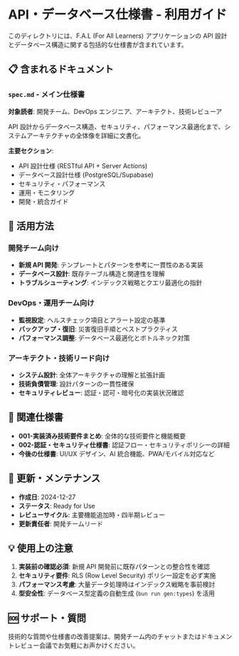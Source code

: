 # API・データベース仕様書 - 利用ガイド

このディレクトリには、F.A.L (For All Learners) アプリケーションの API 設計とデータベース構造に関する包括的な仕様書が含まれています。

## 📋 含まれるドキュメント

### `spec.md` - メイン仕様書

**対象読者**: 開発チーム、DevOps エンジニア、アーキテクト、技術レビューア

API 設計からデータベース構造、セキュリティ、パフォーマンス最適化まで、システムアーキテクチャの全体像を詳細に文書化。

**主要セクション**:

- API 設計仕様 (RESTful API + Server Actions)
- データベース設計仕様 (PostgreSQL/Supabase)
- セキュリティ・パフォーマンス
- 運用・モニタリング
- 開発・統合ガイド

## 🎯 活用方法

### 開発チーム向け

- **新規 API 開発**: テンプレートとパターンを参考に一貫性のある実装
- **データベース設計**: 既存テーブル構造と関連性を理解
- **トラブルシューティング**: インデックス戦略とクエリ最適化の指針

### DevOps・運用チーム向け

- **監視設定**: ヘルスチェック項目とアラート設定の基準
- **バックアップ・復旧**: 災害復旧手順とベストプラクティス
- **パフォーマンス調整**: データベース最適化とボトルネック対策

### アーキテクト・技術リード向け

- **システム設計**: 全体アーキテクチャの理解と拡張計画
- **技術負債管理**: 設計パターンの一貫性確保
- **セキュリティレビュー**: 認証・認可・暗号化の実装状況確認

## 🔄 関連仕様書

- **001-実装済み技術要件まとめ**: 全体的な技術要件と機能概要
- **002-認証・セキュリティ仕様書**: 認証フロー・セキュリティポリシーの詳細
- **今後の仕様書**: UI/UX デザイン、AI 統合機能、PWA/モバイル対応など

## 📅 更新・メンテナンス

- **作成日**: 2024-12-27
- **ステータス**: Ready for Use
- **レビューサイクル**: 主要機能追加時・四半期レビュー
- **更新責任者**: 開発チームリード

## 💡 使用上の注意

1. **実装前の確認必須**: 新規 API 開発前に既存パターンとの整合性を確認
2. **セキュリティ要件**: RLS (Row Level Security) ポリシー設定を必ず実施
3. **パフォーマンス考慮**: 大量データ処理時はインデックス戦略を事前検討
4. **型安全性**: データベース型定義の自動生成 (`bun run gen:types`) を活用

## 🆘 サポート・質問

技術的な質問や仕様書の改善提案は、開発チーム内のチャットまたはドキュメントレビュー会議でお気軽にお声かけください。
